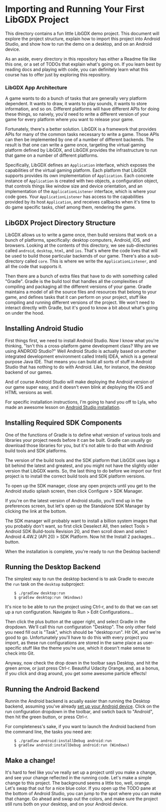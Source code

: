 # Importing and Running Your First LibGDX Project

This directory contains a fun little LibGDX demo project. This document will explore the project structure, explain how to import this project into Android Studio, and show how to run the demo on a desktop, and on an Android device.

As an aside, every directory in this repository has either a Readme file like this one, or a set of TODOs that explain what's going on. If you learn best by reading docs and playing with code, you can definitely learn what this course has to offer just by exploring this repository.

### LibGDX App Architecture

A game wants to do a bunch of tasks that are generally very platform dependent. It wants to draw, it wants to play sounds, it wants to store information, and so on. Different platforms will have different APIs for doing these things, so naively, you'd need to write a different version of your game for every platform where you want to release your game.

Fortunately, there's a better solution. LibGDX is a framework that provides APIs for many of the common tasks necessary to write a game. Those APIs can then be implemented by one of a number of different backends. The result is that one can write a game once, targeting the virtual gaming platform defined by LibGDX, and LibGDX provides the infrastructure to run that game on a number of different platforms.

Specifically, LibGDX defines an `Application` interface, which exposes the capabilities of the virtual gaming platform. Each platform that LibGDX supports provides its own implementation of `Application`. Each concrete instance of `Application` is created with two objects, a configuration object, that controls things like window size and device orientation, and an implementation of the `ApplicationListener` interface, which is where your code goes. Your `ApplicationListener` has access to the capabilities provided by its host `Application`, and receives callbacks when it's time to do game specific tasks, chief among them, rendering the game.

## LibGDX Project Directory Structure

LibGDX allows us to write a game once, then build versions that work on a bunch of platforms, specifically: desktop computers, Android, iOS, and browsers. Looking at the contents of this directory, we see sub-directories called `android`, `desktop`, `html`, and `ios`. That's where the code lives that will be used to build those particular backends of our game. There's also a sub-directory called `core`. This is where we write the `ApplicationListener`, and all the code that supports it.

Then there are a bunch of extra files that have to do with something called "Gradle". Gradle is the build tool that handles all the complexities of compiling and packaging all the different versions of your game. Gradle maintains a model of all the source files and resources that belong to your game, and defines tasks that it can perform on your project, stuff like compiling and running different versions of the project. We won't need to interact directly with Gradle, but it's good to know a bit about what's going on under the hood.

## Installing Android Studio

First things first, we need to install Android Studio. Now I know what you're thinking, "Isn't this a cross-platform game development class? Why are we using ANDROID Studio?"  Well Android Studio is actually based on another integrated development environment called Intellij IDEA, which is a general purpose Java IDE. That means you can build all sorts of stuff in Android Studio that has nothing to do with Android. Like, for instance, the desktop backend of our games.

And of course Android Studio will make deploying the Android version of our game super easy, and it doesn't even blink at deploying the iOS and HTML versions as well.

For specific installation instructions, I'm going to hand you off to Lyla, who made an awesome lesson on [Android Studio installation](https://www.udacity.com/course/how-to-install-android-studio--ud808). 

## Installing Required SDK Components

One of the functions of Gradle is to define what version of various tools and libraries your project needs before it can be built. Gradle can usually go download those libraries for you, but it's not able to do that with Android build tools and SDK platforms.

The version of the build tools and the SDK platform that LibGDX uses lags a bit behind the latest and greatest, and you might not have the slightly older version that LibGDX wants. So, the last thing to do before we import our first project is to install the correct build tools and SDK platform versions.

To open up the SDK manager, close any open projects until you get to the Android studio splash screen, then click Configure > SDK Manager.

If you're on the latest version of Android studio, you'll end up in the preferences screen, but let's open up the Standalone SDK Manager by clicking the link at the bottom.

The SDK manager will probably want to install a billion system images that you probably don't want, so first click Deselect All, then select Tools > Android SDK Build-tools Revision 20, and then scroll down and select Android 4.4W.2 (API 20) > SDK Platform. Now hit the Install 2 packages… button.

When the installation is complete, you're ready to run the Desktop backend!

## Running the Desktop Backend

The simplest way to run the desktop backend is to ask Gradle to execute the `run` task on the
`desktop` subproject:

```
    $ ./gradlew desktop:run
    $ gradlew desktop:run (Windows)
```

It's nice to be able to run the project using Ctrl-r, and to do that we can set up a run
configuration.  Navigate to Run > Edit Configurations...

Then click the plus button at the upper right, and select Gradle in the dropdown. We'll call this run configuration "Desktop". The only other field you need fill out is "Task", which should be "desktop:run". Hit OK, and we're good to go. Unfortunately you'll have to do this with every project you import, as these run configurations are stored in the same place as user-specific stuff like the theme you're use, which it doesn't make sense to check into Git.

Anyway, now check the drop down in the toolbar says Desktop, and hit the green arrow, or just press Ctrl-r. Beautiful Udacity Orange, and, as a bonus, if you click and drag around, you get some awesome particle effects!

## Running the Android Backend

Runnin the Android backend is acually easier than running the Desktop backend, assuming you've already [set up your Android device](https://www.udacity.com/course/viewer#!/c-ud808/l-4216368924/m-4291353613). Click on the run configuration
dropdown in the toolbar, and swtich back to "Android", then hit the green button, or press Ctrl-r.

For completeness's sake, if you want to launch the Android backend from the command line, the tasks you need are:

```
    $ ./gradlew android:installDebug android:run
    $ gradlew android:installDebug android:run (Windows)
```

## Make a change!

It's hard to feel like you've really set up a project until you make a change, and see your change reflected in the running code. Let's make a simple change to this project. The background seems a little too, well, orange. Let's swap that out for a nice blue color. If you open up the TODO pane at the bottom of Android Studio, you can jump to the spot where you can make that change. Go ahead and swap out the colors, and make sure the project still runs both on your desktop, and on your Android device.
